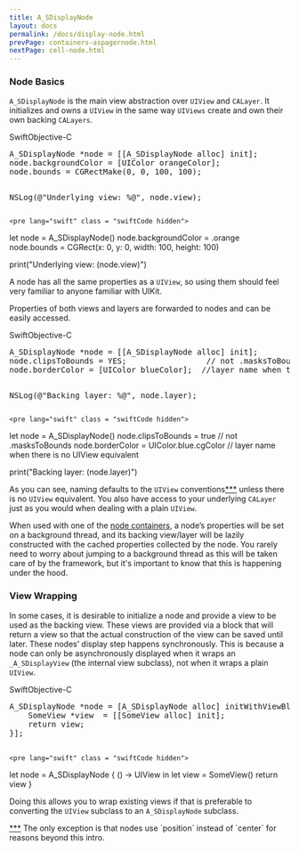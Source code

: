 ```yaml
---
title: A_SDisplayNode
layout: docs
permalink: /docs/display-node.html
prevPage: containers-aspagernode.html
nextPage: cell-node.html
---
```


### Node Basics

`A_SDisplayNode` is the main view abstraction over `UIView` and `CALayer`.  It initializes and owns a `UIView` in the same way `UIViews` create and own their own backing `CALayers`.

<div class = "highlight-group">
<span class="language-toggle"><a data-lang="swift" class="swiftButton">Swift</a><a data-lang="objective-c" class = "active objcButton">Objective-C</a></span>

<div class = "code">
	<pre lang="objc" class="objcCode">
A_SDisplayNode *node = [[A_SDisplayNode alloc] init];
node.backgroundColor = [UIColor orangeColor];
node.bounds = CGRectMake(0, 0, 100, 100);

NSLog(@"Underlying view: %@", node.view);
	</pre>

	<pre lang="swift" class = "swiftCode hidden">
let node = A_SDisplayNode()
node.backgroundColor = .orange
node.bounds = CGRect(x: 0, y: 0, width: 100, height: 100)

print("Underlying view: \(node.view)")
	</pre>
</div>
</div>

A node has all the same properties as a `UIView`, so using them should feel very familiar to anyone familiar with UIKit.

Properties of both views and layers are forwarded to nodes and can be easily accessed.

<div class = "highlight-group">
<span class="language-toggle"><a data-lang="swift" class="swiftButton">Swift</a><a data-lang="objective-c" class = "active objcButton">Objective-C</a></span>

<div class = "code">
	<pre lang="objc" class="objcCode">
A_SDisplayNode *node = [[A_SDisplayNode alloc] init];
node.clipsToBounds = YES;				  // not .masksToBounds
node.borderColor = [UIColor blueColor];  //layer name when there is no UIView equivalent

NSLog(@"Backing layer: %@", node.layer);
	</pre>

	<pre lang="swift" class = "swiftCode hidden">
let node = A_SDisplayNode()
node.clipsToBounds = true			     // not .masksToBounds
node.borderColor = UIColor.blue.cgColor  // layer name when there is no UIView equivalent

print("Backing layer: \(node.layer)")
	</pre>
</div>
</div>

As you can see, naming defaults to the `UIView` conventions<a href = "/docs/display-node.html#addendum">***</a> unless there is no `UIView` equivalent.  You also have access to your underlying `CALayer` just as you would when dealing with a plain `UIView`.

When used with one of the <a href = "/docs/getting-started.html#node-containers">node containers</a>, a node’s properties will be set on a background thread, and its backing view/layer will be lazily constructed with the cached properties collected by the node.  You rarely need to worry about jumping to a background thread as this will be taken care of by the framework, but it's important to know that this is happening under the hood.

### View Wrapping

In some cases, it is desirable to initialize a node and provide a view to be used as the backing view.  These views are provided via a block that will return a view so that the actual construction of the view can be saved until later.  These nodes’ display step happens synchronously.  This is because a node can only be asynchronously displayed when it wraps an `_A_SDisplayView` (the internal view subclass), not when it wraps a plain `UIView`.

<div class = "highlight-group">
<span class="language-toggle"><a data-lang="swift" class="swiftButton">Swift</a><a data-lang="objective-c" class = "active objcButton">Objective-C</a></span>

<div class = "code">
	<pre lang="objc" class="objcCode">
A_SDisplayNode *node = [A_SDisplayNode alloc] initWithViewBlock:^{
	SomeView *view  = [[SomeView alloc] init];
	return view;
}];
	</pre>

	<pre lang="swift" class = "swiftCode hidden">
let node = A_SDisplayNode { () -> UIView in
	let view = SomeView()
	return view
}
	</pre>
</div>
</div>

Doing this allows you to wrap existing views if that is preferable to converting the `UIView` subclass to an `A_SDisplayNode` subclass.

<div class = "note" id = "addendum">
	<a href = "/docs/display-node.html#addendum">***</a> The only exception is that nodes use `position` instead of `center` for reasons beyond this intro.
</div>
